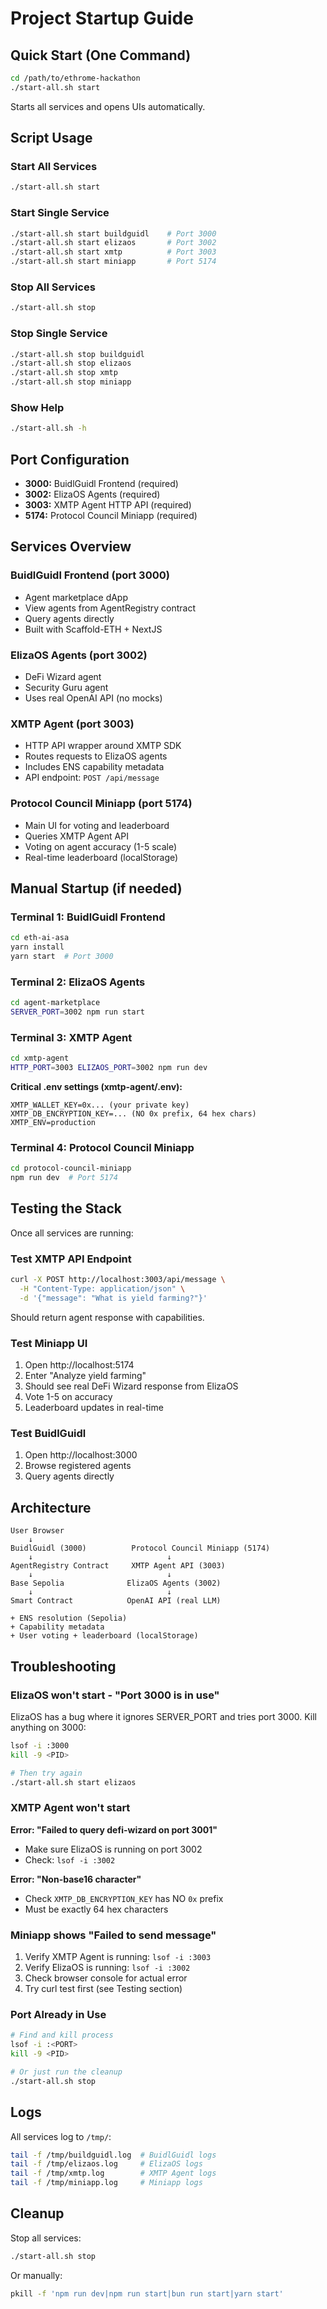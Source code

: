# Project Startup Guide

## Quick Start (One Command)

```bash
cd /path/to/ethrome-hackathon
./start-all.sh start
```

Starts all services and opens UIs automatically.

## Script Usage

### Start All Services
```bash
./start-all.sh start
```

### Start Single Service
```bash
./start-all.sh start buildguidl    # Port 3000
./start-all.sh start elizaos       # Port 3002
./start-all.sh start xmtp          # Port 3003
./start-all.sh start miniapp       # Port 5174
```

### Stop All Services
```bash
./start-all.sh stop
```

### Stop Single Service
```bash
./start-all.sh stop buildguidl
./start-all.sh stop elizaos
./start-all.sh stop xmtp
./start-all.sh stop miniapp
```

### Show Help
```bash
./start-all.sh -h
```

## Port Configuration

- **3000:** BuidlGuidl Frontend (required)
- **3002:** ElizaOS Agents (required)
- **3003:** XMTP Agent HTTP API (required)
- **5174:** Protocol Council Miniapp (required)

## Services Overview

### BuidlGuidl Frontend (port 3000)
- Agent marketplace dApp
- View agents from AgentRegistry contract
- Query agents directly
- Built with Scaffold-ETH + NextJS

### ElizaOS Agents (port 3002)
- DeFi Wizard agent
- Security Guru agent
- Uses real OpenAI API (no mocks)

### XMTP Agent (port 3003)
- HTTP API wrapper around XMTP SDK
- Routes requests to ElizaOS agents
- Includes ENS capability metadata
- API endpoint: `POST /api/message`

### Protocol Council Miniapp (port 5174)
- Main UI for voting and leaderboard
- Queries XMTP Agent API
- Voting on agent accuracy (1-5 scale)
- Real-time leaderboard (localStorage)

## Manual Startup (if needed)

### Terminal 1: BuidlGuidl Frontend

```bash
cd eth-ai-asa
yarn install
yarn start  # Port 3000
```

### Terminal 2: ElizaOS Agents

```bash
cd agent-marketplace
SERVER_PORT=3002 npm run start
```

### Terminal 3: XMTP Agent

```bash
cd xmtp-agent
HTTP_PORT=3003 ELIZAOS_PORT=3002 npm run dev
```

**Critical .env settings (xmtp-agent/.env):**
```
XMTP_WALLET_KEY=0x... (your private key)
XMTP_DB_ENCRYPTION_KEY=... (NO 0x prefix, 64 hex chars)
XMTP_ENV=production
```

### Terminal 4: Protocol Council Miniapp

```bash
cd protocol-council-miniapp
npm run dev  # Port 5174
```

## Testing the Stack

Once all services are running:

### Test XMTP API Endpoint
```bash
curl -X POST http://localhost:3003/api/message \
  -H "Content-Type: application/json" \
  -d '{"message": "What is yield farming?"}'
```

Should return agent response with capabilities.

### Test Miniapp UI
1. Open http://localhost:5174
2. Enter "Analyze yield farming"
3. Should see real DeFi Wizard response from ElizaOS
4. Vote 1-5 on accuracy
5. Leaderboard updates in real-time

### Test BuidlGuidl
1. Open http://localhost:3000
2. Browse registered agents
3. Query agents directly

## Architecture

```
User Browser
    ↓
BuidlGuidl (3000)          Protocol Council Miniapp (5174)
    ↓                              ↓
AgentRegistry Contract     XMTP Agent API (3003)
    ↓                              ↓
Base Sepolia              ElizaOS Agents (3002)
    ↓                              ↓
Smart Contract            OpenAI API (real LLM)
    
+ ENS resolution (Sepolia)
+ Capability metadata
+ User voting + leaderboard (localStorage)
```

## Troubleshooting

### ElizaOS won't start - "Port 3000 is in use"

ElizaOS has a bug where it ignores SERVER_PORT and tries port 3000. Kill anything on 3000:

```bash
lsof -i :3000
kill -9 <PID>

# Then try again
./start-all.sh start elizaos
```

### XMTP Agent won't start

**Error: "Failed to query defi-wizard on port 3001"**
- Make sure ElizaOS is running on port 3002
- Check: `lsof -i :3002`

**Error: "Non-base16 character"**
- Check `XMTP_DB_ENCRYPTION_KEY` has NO `0x` prefix
- Must be exactly 64 hex characters

### Miniapp shows "Failed to send message"

1. Verify XMTP Agent is running: `lsof -i :3003`
2. Verify ElizaOS is running: `lsof -i :3002`
3. Check browser console for actual error
4. Try curl test first (see Testing section)

### Port Already in Use

```bash
# Find and kill process
lsof -i :<PORT>
kill -9 <PID>

# Or just run the cleanup
./start-all.sh stop
```

## Logs

All services log to `/tmp/`:
```bash
tail -f /tmp/buildguidl.log  # BuidlGuidl logs
tail -f /tmp/elizaos.log     # ElizaOS logs
tail -f /tmp/xmtp.log        # XMTP Agent logs
tail -f /tmp/miniapp.log     # Miniapp logs
```

## Cleanup

Stop all services:

```bash
./start-all.sh stop
```

Or manually:
```bash
pkill -f 'npm run dev|npm run start|bun run start|yarn start'
```
